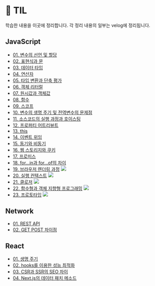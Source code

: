 # 📜 TIL

학습한 내용을 이곳에 정리합니다.
각 정리 내용의 일부는 velog에 정리됩니다.

## JavaScript

- <a href="https://github.com/uncyclocity/TIL_JavaScript/blob/main/JavaScript/01 - 변수의 선언 및 할당.md">01. 변수의 선언 및 할당</a>
- <a href="https://github.com/uncyclocity/TIL_JavaScript/blob/main/JavaScript/02 - 표현식과 문.md">02. 표현식과 문</a>
- <a href="https://github.com/uncyclocity/TIL_JavaScript/blob/main/JavaScript/03 - 데이터 타입.md">03. 데이터 타입</a>
- <a href="https://github.com/uncyclocity/TIL_JavaScript/blob/main/JavaScript/04 - 연산자.md">04. 연산자</a>
- <a href="https://github.com/uncyclocity/TIL_JavaScript/blob/main/JavaScript/05 - 타입 변환과 단축 평가.md">05. 타입 변환과 단축 평가</a>
- <a href="https://github.com/uncyclocity/TIL_JavaScript/blob/main/JavaScript/06 - 객체 리터럴.md">06. 객체 리터럴</a>
- <a href="https://github.com/uncyclocity/TIL_JavaScript/blob/main/JavaScript/07 - 원시값과 객체값.md">07. 원시값과 객체값</a>
- <a href="https://github.com/uncyclocity/TIL_JavaScript/blob/main/JavaScript/08 - 함수.md">08. 함수</a>
- <a href="https://github.com/uncyclocity/TIL_JavaScript/blob/main/JavaScript/09 - 스코프.md">09. 스코프</a>
- <a href="https://github.com/uncyclocity/TIL_JavaScript/blob/main/JavaScript/10 - 변수의 생명 주기 및 전역 변수의 문제점.md">10. 변수의 생명 주기 및 전역변수의 문제점</a>
- <a href="https://github.com/uncyclocity/TIL_JavaScript/blob/main/JavaScript/11 - 소스코드의 실행 과정과 호이스팅.md">11. 소스코드의 실행 과정과 호이스팅</a>
- <a href="https://github.com/uncyclocity/TIL_JavaScript/blob/main/JavaScript/12 - 프로퍼티 어트리뷰트.md">12. 프로퍼티 어트리뷰트</a>
- <a href="https://github.com/uncyclocity/TIL_JavaScript/blob/main/JavaScript/13 - this.md">13. this</a>
- <a href="https://github.com/uncyclocity/TIL_JavaScript/blob/main/JavaScript/14 - 이벤트 위임.md">14. 이벤트 위임</a>
- <a href="https://github.com/uncyclocity/TIL_JavaScript/blob/main/JavaScript/15 - 동기와 비동기.md">15. 동기와 비동기</a>
- <a href="https://github.com/uncyclocity/TIL_JavaScript/blob/main/JavaScript/16 - 웹 스토리지와 쿠키.md">16. 웹 스토리지와 쿠키</a>
- <a href="https://github.com/uncyclocity/TIL_JavaScript/blob/main/JavaScript/17 - 프로미스.md">17. 프로미스</a>
- <a href="https://github.com/uncyclocity/TIL_JavaScript/blob/main/JavaScript/18 - for...in과 for...of의 차이.md">18. for...in과 for...of의 차이</a>
- <a href="https://github.com/uncyclocity/TIL_JavaScript/blob/main/JavaScript/19 - 브라우저 렌더링 과정.md">19. 브라우저 렌더링 과정</a> <a href="https://velog.io/@uncyclocity/JavaScript-브라우저의-렌더링-과정"><img src="https://img.shields.io/badge/Velog에서 보기-4FC08D?style=flat-square&logo=vimeo&logoColor=white"/></a>
- <a href="https://github.com/uncyclocity/TIL_JavaScript/blob/main/JavaScript/20 - 실행 컨텍스트.md">20. 실행 컨텍스트</a> <a href="https://velog.io/@uncyclocity/JavaScript-실행-컨텍스트"><img src="https://img.shields.io/badge/Velog에서 보기-4FC08D?style=flat-square&logo=vimeo&logoColor=white"/></a>
- <a href="https://github.com/uncyclocity/TIL_JavaScript/blob/main/JavaScript/21 - 클로저.md">21. 클로저</a> <a href="https:://velog.io/@uncyclocity/JavaScript-클로저"><img src="https://img.shields.io/badge/Velog에서 보기-4FC08D?style=flat-square&logo=vimeo&logoColor=white"/></a>
- <a href="https://github.com/uncyclocity/TIL_JavaScript/blob/main/JavaScript/22 - 함수형과 객체 지향형 프로그래밍.md">22. 함수형과 객체 지향형 프로그래밍</a> <a href="https://velog.io/@uncyclocity/JavaScript-객체-지향형과-함수형-프로그래밍"><img src="https://img.shields.io/badge/Velog에서 보기-4FC08D?style=flat-square&logo=vimeo&logoColor=white"/></a>
- <a href="https://github.com/uncyclocity/TIL_JavaScript/blob/main/JavaScript/23 - 프로토타입.md">23. 프로토타입</a> <a href="https://velog.io/@uncyclocity/JavaScript-프로토타입"><img src="https://img.shields.io/badge/Velog에서 보기-4FC08D?style=flat-square&logo=vimeo&logoColor=white"/></a>

## Network

- <a href="https://github.com/uncyclocity/TIL/blob/main/Network/01 - REST API.md">01. REST API</a>
- <a href="https://github.com/uncyclocity/TIL/blob/main/Network/02 - GET POST 차이점.md">02. GET POST 차이점</a>

## React

- <a href="https://github.com/uncyclocity/TIL/blob/main/React/01 - 생명 주기.md">01. 생명 주기</a>
- <a href="https://github.com/uncyclocity/TIL/blob/main/React/02 - hooks를 이용한 성능 최적화.md">02. hooks를 이용한 성능 최적화</a>
- <a href="https://github.com/uncyclocity/TIL/blob/main/React/03 - CSR과 SSR의 SEO 차이.md">03. CSR과 SSR의 SEO 차이</a>
- <a href="https://github.com/uncyclocity/TIL/blob/main/React/04 - Next.js의 데이터 패치 메소드.md">04. Next.js의 데이터 패치 메소드</a>
